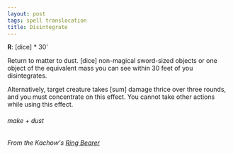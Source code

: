 ```yaml
---
layout: post
tags: spell translocation
title: Disintegrate
---
```

**R**: [dice] * 30'

Return to matter to dust. [dice] non-magical sword-sized objects or one object of the equivalent mass you can see within 30 feet of you disintegrates.

Alternatively, target creature takes [sum] damage thrice over three rounds, and you must concentrate on this effect. You cannot take other actions while using this effect.

###### make + dust
###### From the Kachow's [Ring Bearer]([https://sevendeadlydungeons.blogspot.com/2019/03/glog-garbage-wizard.html](https://yourmindthen.blogspot.com/2023/06/glog-class-ring-bearer.html))
